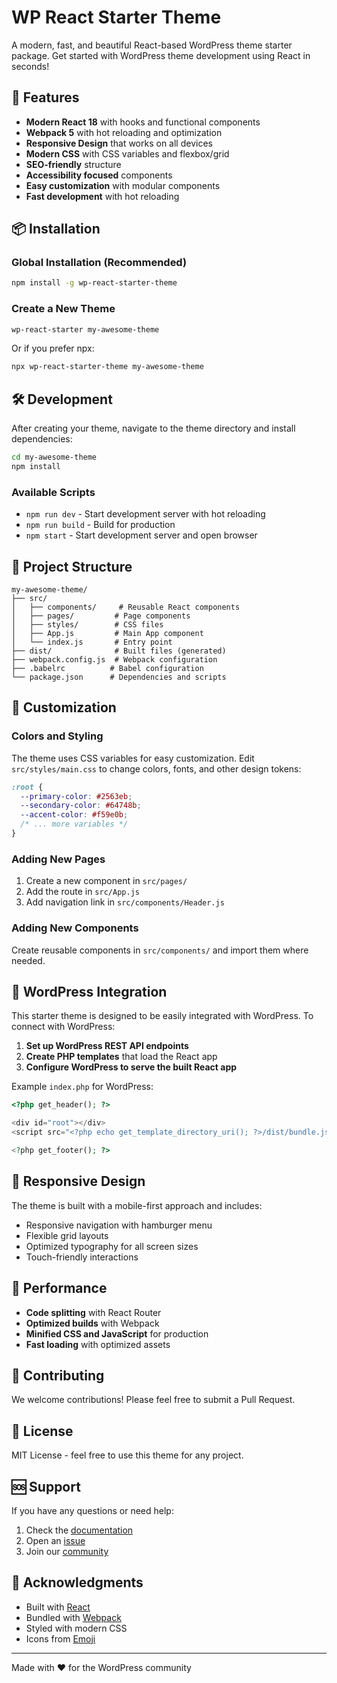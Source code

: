 # WP React Starter Theme

A modern, fast, and beautiful React-based WordPress theme starter package. Get started with WordPress theme development using React in seconds!

## 🚀 Features

- **Modern React 18** with hooks and functional components
- **Webpack 5** with hot reloading and optimization
- **Responsive Design** that works on all devices
- **Modern CSS** with CSS variables and flexbox/grid
- **SEO-friendly** structure
- **Accessibility focused** components
- **Easy customization** with modular components
- **Fast development** with hot reloading

## 📦 Installation

### Global Installation (Recommended)

```bash
npm install -g wp-react-starter-theme
```

### Create a New Theme

```bash
wp-react-starter my-awesome-theme
```

Or if you prefer npx:

```bash
npx wp-react-starter-theme my-awesome-theme
```

## 🛠️ Development

After creating your theme, navigate to the theme directory and install dependencies:

```bash
cd my-awesome-theme
npm install
```

### Available Scripts

- `npm run dev` - Start development server with hot reloading
- `npm run build` - Build for production
- `npm start` - Start development server and open browser

## 📁 Project Structure

```
my-awesome-theme/
├── src/
│   ├── components/     # Reusable React components
│   ├── pages/         # Page components
│   ├── styles/        # CSS files
│   ├── App.js         # Main App component
│   └── index.js       # Entry point
├── dist/              # Built files (generated)
├── webpack.config.js  # Webpack configuration
├── .babelrc          # Babel configuration
└── package.json      # Dependencies and scripts
```

## 🎨 Customization

### Colors and Styling

The theme uses CSS variables for easy customization. Edit `src/styles/main.css` to change colors, fonts, and other design tokens:

```css
:root {
  --primary-color: #2563eb;
  --secondary-color: #64748b;
  --accent-color: #f59e0b;
  /* ... more variables */
}
```

### Adding New Pages

1. Create a new component in `src/pages/`
2. Add the route in `src/App.js`
3. Add navigation link in `src/components/Header.js`

### Adding New Components

Create reusable components in `src/components/` and import them where needed.

## 🔧 WordPress Integration

This starter theme is designed to be easily integrated with WordPress. To connect with WordPress:

1. **Set up WordPress REST API endpoints**
2. **Create PHP templates** that load the React app
3. **Configure WordPress to serve the built React app**

Example `index.php` for WordPress:

```php
<?php get_header(); ?>

<div id="root"></div>
<script src="<?php echo get_template_directory_uri(); ?>/dist/bundle.js"></script>

<?php get_footer(); ?>
```

## 📱 Responsive Design

The theme is built with a mobile-first approach and includes:

- Responsive navigation with hamburger menu
- Flexible grid layouts
- Optimized typography for all screen sizes
- Touch-friendly interactions

## 🚀 Performance

- **Code splitting** with React Router
- **Optimized builds** with Webpack
- **Minified CSS and JavaScript** for production
- **Fast loading** with optimized assets

## 🤝 Contributing

We welcome contributions! Please feel free to submit a Pull Request.

## 📄 License

MIT License - feel free to use this theme for any project.

## 🆘 Support

If you have any questions or need help:

1. Check the [documentation](https://github.com/yourusername/wp-react-starter-theme)
2. Open an [issue](https://github.com/yourusername/wp-react-starter-theme/issues)
3. Join our [community](https://discord.gg/your-community)

## 🙏 Acknowledgments

- Built with [React](https://reactjs.org/)
- Bundled with [Webpack](https://webpack.js.org/)
- Styled with modern CSS
- Icons from [Emoji](https://emojipedia.org/)

---

Made with ❤️ for the WordPress community
